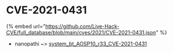 # CVE-2021-0431
{% embed url="https://github.com/Live-Hack-CVE/full_database/blob/main/cves/2021/CVE-2021-0431.json" %}

* nanopathi ~> [system_bt_AOSP10_r33_CVE-2021-0431](https://www.alice-snow.ru/2021/database/cve-2021-0431/system_bt_aosp10_r33_cve-2021-0431-nanopathi)